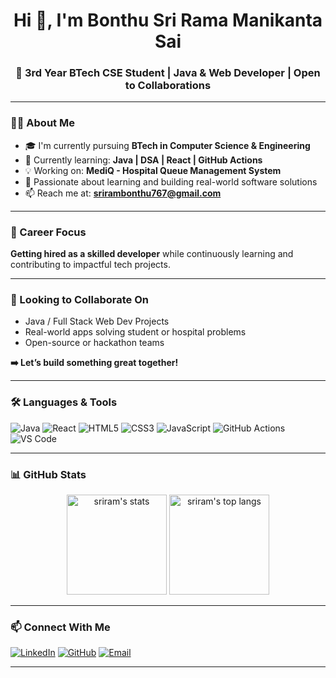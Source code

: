 <h1 align="center">Hi 👋, I'm Bonthu Sri Rama Manikanta Sai</h1>
<h3 align="center">🚀 3rd Year BTech CSE Student | Java & Web Developer | Open to Collaborations</h3>

---

### 🧑‍💻 About Me

- 🎓 I'm currently pursuing **BTech in Computer Science & Engineering**
- 🌱 Currently learning: **Java | DSA | React | GitHub Actions**
- 💡 Working on: **MediQ - Hospital Queue Management System**
- 🧠 Passionate about learning and building real-world software solutions
- 📫 Reach me at: **srirambonthu767@gmail.com**

---

### 💼 Career Focus
**Getting hired as a skilled developer** while continuously learning and contributing to impactful tech projects.

---

### 🤝 Looking to Collaborate On

- Java / Full Stack Web Dev Projects  
- Real-world apps solving student or hospital problems  
- Open-source or hackathon teams  

**➡️ Let’s build something great together!**

---

### 🛠️ Languages & Tools

![Java](https://img.shields.io/badge/Java-ED8B00?style=for-the-badge&logo=java&logoColor=white)
![React](https://img.shields.io/badge/React-20232A?style=for-the-badge&logo=react&logoColor=61DAFB)
![HTML5](https://img.shields.io/badge/HTML5-E34F26?style=for-the-badge&logo=html5&logoColor=white)
![CSS3](https://img.shields.io/badge/CSS3-1572B6?style=for-the-badge&logo=css3&logoColor=white)
![JavaScript](https://img.shields.io/badge/JavaScript-323330?style=for-the-badge&logo=javascript&logoColor=F7DF1E)
![GitHub Actions](https://img.shields.io/badge/GitHub%20Actions-2088FF?style=for-the-badge&logo=github-actions&logoColor=white)
![VS Code](https://img.shields.io/badge/VS%20Code-007ACC?style=for-the-badge&logo=visual-studio-code&logoColor=white)

---

### 📊 GitHub Stats

<p align="center">
  <img src="https://github-readme-stats.vercel.app/api?username=23A91A0578&show_icons=true&theme=radical" alt="sriram's stats" height="160"/>
  <img src="https://github-readme-stats.vercel.app/api/top-langs/?username=23A91A0578&layout=compact&theme=radical" alt="sriram's top langs" height="160"/>
</p>

---

### 📫 Connect With Me

[![LinkedIn](https://img.shields.io/badge/LinkedIn-blue?style=for-the-badge&logo=linkedin)](https://www.linkedin.com/in/sriram-bonthu-207213355)
[![GitHub](https://img.shields.io/badge/GitHub-171515?style=for-the-badge&logo=github&logoColor=white)](https://github.com/23A91A0578)
[![Email](https://img.shields.io/badge/Email-D14836?style=for-the-badge&logo=gmail&logoColor=white)](mailto:srirambonthu767@gmail.com)

---

